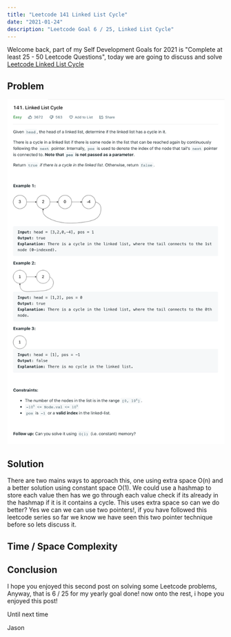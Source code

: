 ```yaml
---
title: "Leetcode 141 Linked List Cycle"
date: "2021-01-24"
description: "Leetcode Goal 6 / 25, Linked List Cycle"
---
```


Welcome back, part of my Self Development Goals for 2021 is "Complete at least 25 - 50 Leetcode Questions", today we are going to discuss and solve [Leetcode Linked List Cycle](https://leetcode.com/problems/linked-list-cycle/)

## Problem

![Linked List Cycle](./images/linked-list-cycle.png)

## Solution

There are two mains ways to approach this, one using extra space O(n) and a better solution using constant space O(1). We could use a hashmap to store each value then has we go through each value check if its already in the hashmap if it is it contains a cycle. This uses extra space so can we do better? Yes we can we can use two pointers!, if you have followed this leetcode series so far we know we have seen this two pointer technique before so lets discuss it.

## Time / Space Complexity

## Conclusion

I hope you enjoyed this second post on solving some Leetcode problems, Anyway, that is 6 / 25 for my yearly goal done! now onto the rest, i hope you enjoyed this post!

Until next time

Jason
